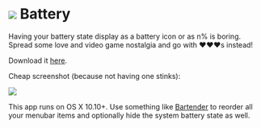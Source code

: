 # ![](https://cloud.githubusercontent.com/assets/2625584/11282840/c702c4f4-8f01-11e5-8ae7-57dfe30d5740.png) Battery

Having your battery state display as a battery icon or as n% is boring. Spread some love and video game nostalgia and go with ❤️❤️❤️s instead!

Download it [here](https://github.com/kiliankoe/HeartBattery/releases/latest).

Cheap screenshot (because not having one stinks):

![](https://cloud.githubusercontent.com/assets/2625584/11286088/4b4d46d8-8f13-11e5-887c-7860b696fbb0.gif)

This app runs on OS X 10.10+. Use something like [Bartender](http://www.macbartender.com) to reorder all your menubar items and optionally hide the system battery state as well. 

